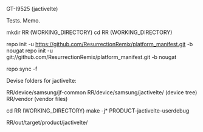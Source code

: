 
GT-I9525 (jactivelte)


Tests. Memo.


mkdir RR (WORKING_DIRECTORY)
cd RR (WORKING_DIRECTORY)

repo init -u https://github.com/ResurrectionRemix/platform_manifest.git -b nougat
repo init -u git://github.com/ResurrectionRemix/platform_manifest.git -b nougat


repo sync -f

Devise folders for jactivelte:

RR/device/samsung/jf-common
RR/device/samsung/jactivelte/ (device tree)
RR/vendor (vendor files)


cd RR (WORKING_DIRECTORY)
make -j* PRODUCT-jactivelte-userdebug

RR/out/target/product/jactivelte/
